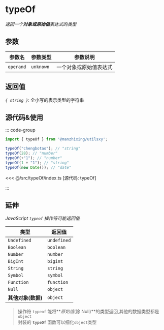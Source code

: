 # typeOf

_返回一个**对象或原始值**表达式的类型_  

## 参数

| 参数名    | 参数类型 | 参数说明               |
| --------- | -------- | ---------------------- |
| `operand` | `unknown`    | 一个对象或原始值表达式 |

## 返回值

_`{ string }`_: 全小写的表示类型的字符串

## 源代码&使用

::: code-group

```ts [使用]
import { typeOf } from '@manzhixing/utilsxy';

typeOf("chengbotao"); // "string"
typeOf(28); // "number"
typeOf(+"1"); // "number"
typeOf(1 + "1"); // "string"
typeOf(new Date()); // "date"
```

<<< @/src/typeOf/index.ts [源代码: typeOf]

:::

## 延伸

_JavaScript `typeof` 操作符可能返回值_

| 类型         | 返回值      |
| ------------ | ----------- |
| `Undefined`  | `undefined` |
| `Boolean`    | `boolean`   |
| `Number`     | `number`    |
| `BigInt`     | `bigint`    |
| `String`     | `string`    |
| `Symbol`     | `symbol`    |
| `Function`   | `function`  |
| `Null`       | `object`    |
| **其他对象(数据)** | `object`    |

> 操作符 `typeof` 能将**_原始值_(除 Null)**的类型返回,其他的数据类型都是`object`  
> 封装的 **`typeOf`** 函数可以细化`object`类型

